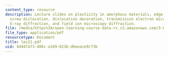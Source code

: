 ```yaml
---
content_type: resource
description: Lecture slides on plasticity in amorphous materials, edge dislocation,
  screw dislocation, dislocation decoration, transmission electron microscopy diffraction,
  X-ray diffraction, and field ion microscopy diffraction.
file: /media/https%3A/open-learning-course-data-rc.s3.amazonaws.com/3-032-mechanical-behavior-of-materials-fall-2007/4d447a73d86ca349823bd6eeace9c73b_lec21.pdf
file_type: application/pdf
resourcetype: Document
title: lec21.pdf
uid: 4d447a73-d86c-a349-823b-d6eeace9c73b
---
```

